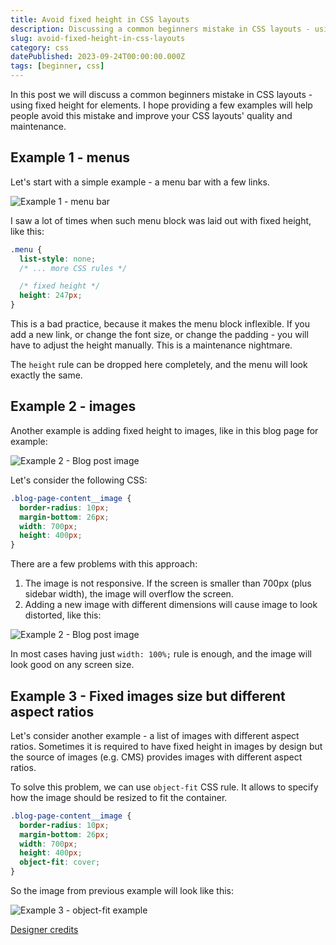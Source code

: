```yaml
---
title: Avoid fixed height in CSS layouts
description: Discussing a common beginners mistake in CSS layouts - using fixed height for elements.
slug: avoid-fixed-height-in-css-layouts
category: css
datePublished: 2023-09-24T00:00:00.000Z
tags: [beginner, css]
---
```


In this post we will discuss a common beginners mistake in CSS layouts - using fixed height for elements.
I hope providing a few examples will help people avoid this mistake and improve your CSS layouts' quality and maintenance.

## Example 1 - menus

Let's start with a simple example - a menu bar with a few links.

![Example 1 - menu bar](https://github.com/rodion-arr/rodion-arr/assets/5843270/de63acbd-3cd5-4d3b-bfcb-ed5823e16586)

I saw a lot of times when such menu block was laid out with fixed height, like this:

```css
.menu {
  list-style: none;
  /* ... more CSS rules */

  /* fixed height */
  height: 247px;
}
```

This is a bad practice, because it makes the menu block inflexible.
If you add a new link, or change the font size, or change the padding - you will have to adjust the height manually. This is a maintenance nightmare.

The `height` rule can be dropped here completely, and the menu will look exactly the same.

## Example 2 - images

Another example is adding fixed height to images, like in this blog page for example:

![Example 2 - Blog post image](https://github.com/rodion-arr/rodion-arr/assets/5843270/ba0f07e2-69c1-4415-a3f8-58c67a0252be)

Let's consider the following CSS:

```css
.blog-page-content__image {
  border-radius: 10px;
  margin-bottom: 26px;
  width: 700px;
  height: 400px;
}
```

There are a few problems with this approach:

1. The image is not responsive. If the screen is smaller than 700px (plus sidebar width), the image will overflow the screen.
1. Adding a new image with different dimensions will cause image to look distorted, like this:

![Example 2 - Blog post image](https://github.com/rodion-arr/rodion-arr/assets/5843270/deb4e4f6-6fff-47d0-ba5d-99b80ae1bfa9)

In most cases having just `width: 100%;` rule is enough, and the image will look good on any screen size.

## Example 3 - Fixed images size but different aspect ratios

Let's consider another example - a list of images with different aspect ratios. Sometimes it is required to have fixed height in images by design but the source of images (e.g. CMS) provides images with different aspect ratios.

To solve this problem, we can use `object-fit` CSS rule. It allows to specify how the image should be resized to fit the container.

```css
.blog-page-content__image {
  border-radius: 10px;
  margin-bottom: 26px;
  width: 700px;
  height: 400px;
  object-fit: cover;
}
```
So the image from previous example will look like this:

![Example 3 - object-fit example](https://github.com/rodion-arr/rodion-arr/assets/5843270/77aa5bc0-0a40-490b-9f7a-0c3df9faf3ec)





[Designer credits](https://www.figma.com/file/SghgVeNQt2zD3rs0dfUE4u/Landing-Page---Startup-App?type=design&node-id=3926-2632&mode=dev)
